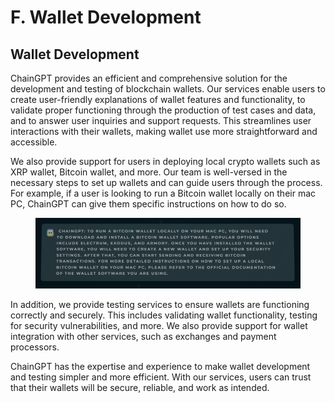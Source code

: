 # F. Wallet Development

## Wallet Development

ChainGPT provides an efficient and comprehensive solution for the development and testing of blockchain wallets. Our services enable users to create user-friendly explanations of wallet features and functionality, to validate proper functioning through the production of test cases and data, and to answer user inquiries and support requests. This streamlines user interactions with their wallets, making wallet use more straightforward and accessible.

We also provide support for users in deploying local crypto wallets such as XRP wallet, Bitcoin wallet, and more. Our team is well-versed in the necessary steps to set up wallets and can guide users through the process. For example, if a user is looking to run a Bitcoin wallet locally on their mac PC, ChainGPT can give them specific instructions on how to do so.

<figure><img src="../../../.gitbook/assets/image.png" alt=""><figcaption></figcaption></figure>

In addition, we provide testing services to ensure wallets are functioning correctly and securely. This includes validating wallet functionality, testing for security vulnerabilities, and more. We also provide support for wallet integration with other services, such as exchanges and payment processors.

ChainGPT has the expertise and experience to make wallet development and testing simpler and more efficient. With our services, users can trust that their wallets will be secure, reliable, and work as intended.
